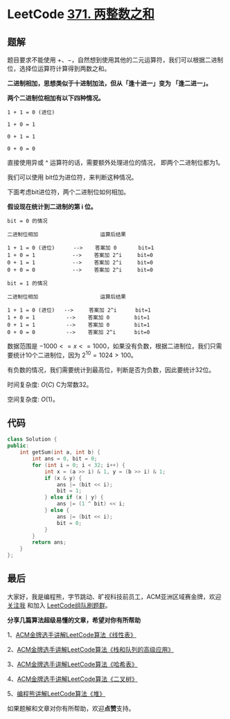 # LeetCode [371. 两整数之和](https://leetcode-cn.com/problems/sum-of-two-integers/)

## 题解

题目要求不能使用 $+、-$​，自然想到使用其他的二元运算符，我们可以根据二进制位，选择位运算符计算得到两数之和。

**二进制相加，思想类似于十进制加法，但从「逢十进一」变为 「逢二进一」。**

**两个二进制位相加有以下四种情况。**

```
1 + 1 = 0 (进位)

1 + 0 = 1 

0 + 1 = 1

0 + 0 = 0
```

直接使用异或 ^ 运算符的话，需要额外处理进位的情况， 即两个二进制位都为1。

我们可以使用 bit位为进位符，来判断这种情况。

下面考虑bit进位符，两个二进制位如何相加。



**假设现在统计到二进制的第 i 位。**

```
bit = 0 的情况         

二进制位相加                    运算后结果    

1 + 1 = 0 (进位)      -->    答案加 0       bit=1
1 + 0 = 1            -->    答案加 2^i     bit=0
0 + 1 = 1            -->    答案加 2^i     bit=0
0 + 0 = 0            -->    答案加 2^i     bit=0
```



```
bit = 1 的情况

二进制位相加                    运算后结果

1 + 1 = 0 (进位)   -->     答案加 2^i      bit=1
1 + 0 = 1          -->    答案加 0        bit=1
0 + 1 = 1          -->    答案加 0        bit=1
0 + 0 = 0          -->    答案加 2^i      bit=0
```

数据范围是 $-1000<=x<=1000$，如果没有负数，根据二进制位，我们只需要统计10个二进制位，因为 $2^{10}=1024>100$。

有负数的情况，我们需要统计到最高位，判断是否为负数，因此要统计32位。

时间复杂度: $O(C)$ C为常数32。

空间复杂度: $O(1)$。

## 代码



```c++
class Solution {
public:
    int getSum(int a, int b) {
        int ans = 0, bit = 0;
        for (int i = 0; i < 32; i++) {
            int x = (a >> i) & 1, y = (b >> i) & 1;
            if (x & y) {
                ans |= (bit << i);
                bit = 1;
            } else if (x | y) {
                ans |= (1 ^ bit) << i;
            } else {
                ans |= (bit << i);
                bit = 0;
            }
        }
        return ans;
    }
};
```


## 最后

大家好，我是编程熊，字节跳动、旷视科技前员工，ACM亚洲区域赛金牌，欢迎 [关注我](https://leetcode-cn.com/u/bianchengxiong/) 和加入 [LeetCode组队刷题群](https://mp.weixin.qq.com/s/TsTcCDboXwnTnUeIW3Zg9Q)。 



**分享几篇算法超级易懂的文章，希望对你有所帮助**

1、[ACM金牌选手讲解LeetCode算法《线性表》](https://mp.weixin.qq.com/s/qwaYOFIksFVqZtA_nisl6g)

2、[ACM金牌选手讲解LeetCode算法《栈和队列的高级应用》](https://mp.weixin.qq.com/s/I3DQOUmABmWav4nrAiI3Fg)

3、[ACM金牌选手讲解LeetCode算法《哈希表》](https://mp.weixin.qq.com/s/af4gvYURUoCTfsyzsI9Www)

4、[ACM金牌选手讲解LeetCode算法《二叉树》](https://mp.weixin.qq.com/s/8AcRNQS0Nno2_fU6kMtZeQ)

5、[编程熊讲解LeetCode算法《堆》](https://mp.weixin.qq.com/s/ggd42G_QJ6I43F-vXSbpdA) 



如果题解和文章对你有所帮助，欢迎**点赞**支持。